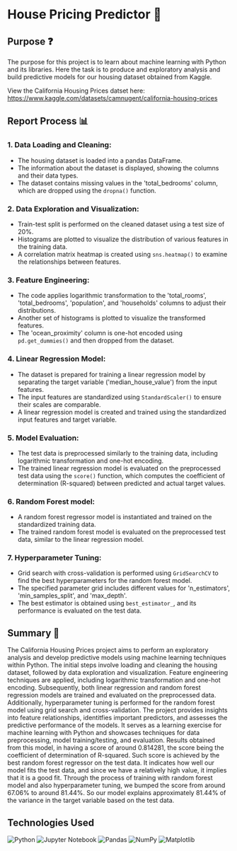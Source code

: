 # House Pricing Predictor 🌆

## Purpose ❓
The purpose for this project is to learn about machine learning with Python and its libraries. 
Here the task is to produce and exploratory analysis and build predictive models for our housing dataset 
obtained from Kaggle.

View the California Housing Prices datset here: https://www.kaggle.com/datasets/camnugent/california-housing-prices

## Report Process 📊
### 1. Data Loading and Cleaning:
- The housing dataset is loaded into a pandas DataFrame.
- The information about the dataset is displayed, showing the columns and their data types.
- The dataset contains missing values in the 'total_bedrooms' column, which are dropped using the `dropna()` function.
### 2. Data Exploration and Visualization:
- Train-test split is performed on the cleaned dataset using a test size of 20%.
- Histograms are plotted to visualize the distribution of various features in the training data.
- A correlation matrix heatmap is created using `sns.heatmap()` to examine the relationships between features.
### 3. Feature Engineering:
- The code applies logarithmic transformation to the 'total_rooms', 'total_bedrooms', 'population', and 'households' columns to adjust their distributions.
- Another set of histograms is plotted to visualize the transformed features.
- The 'ocean_proximity' column is one-hot encoded using `pd.get_dummies()` and then dropped from the dataset.
### 4. Linear Regression Model:
- The dataset is prepared for training a linear regression model by separating the target variable ('median_house_value') from the input features.
- The input features are standardized using `StandardScaler()` to ensure their scales are comparable.
- A linear regression model is created and trained using the standardized input features and target variable.
### 5. Model Evaluation:
- The test data is preprocessed similarly to the training data, including logarithmic transformation and one-hot encoding.
- The trained linear regression model is evaluated on the preprocessed test data using the `score()` function, which computes the coefficient of determination (R-squared) between predicted and actual target values.
### 6. Random Forest model:
- A random forest regressor model is instantiated and trained on the standardized training data.
- The trained random forest model is evaluated on the preprocessed test data, similar to the linear regression model.
### 7. Hyperparameter Tuning:
- Grid search with cross-validation is performed using `GridSearchCV` to find the best hyperparameters for the random forest model.
- The specified parameter grid includes different values for 'n_estimators', 'min_samples_split', and 'max_depth'.
- The best estimator is obtained using `best_estimator_`, and its performance is evaluated on the test data.

## Summary 📝
The California Housing Prices project aims to perform an exploratory analysis and develop predictive models using machine learning techniques within Python. The initial steps involve loading and cleaning the housing dataset, followed by data exploration and visualization. Feature engineering techniques are applied, including logarithmic transformation and one-hot encoding. Subsequently, both linear regression and random forest regression models are trained and evaluated on the preprocessed data. Additionally, hyperparameter tuning is performed for the random forest model using grid search and cross-validation. The project provides insights into feature relationships, identitfies important predictors, and assesses the predictive performance of the models. It serves as a learning exercise for machine learning with Python and showcases techniques for data preprocessing, model training/testing, and evaluation. Results obtained from this model, in having a score of around 0.814281, the score being the coefficient of determination of R-squared. Such score is achieved by the best random forest regressor on the test data. It indicates how well our model fits the test data, and since we have a relatively high value, it implies that it is a good fit. Through the process of training with random forest model and also hyperparameter tuning, we bumped the score from around 67.06% to around 81.44%. So our model explains approximately 81.44% of the variance in the target variable based on the test data.

## Technologies Used
![Python](https://img.shields.io/badge/python-3670A0?style=for-the-badge&logo=python&logoColor=ffdd54) ![Jupyter Notebook](https://img.shields.io/badge/jupyter-%23FA0F00.svg?style=for-the-badge&logo=jupyter&logoColor=white) ![Pandas](https://img.shields.io/badge/pandas-%23150458.svg?style=for-the-badge&logo=pandas&logoColor=white) ![NumPy](https://img.shields.io/badge/numpy-%23013243.svg?style=for-the-badge&logo=numpy&logoColor=white) ![Matplotlib](https://img.shields.io/badge/Matplotlib-%23ffffff.svg?style=for-the-badge&logo=Matplotlib&logoColor=black) 
